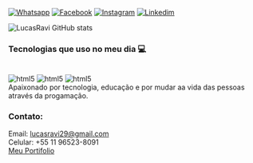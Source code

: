 [![Whatsapp](https://img.shields.io/badge/WhatsApp-25D366?style=for-the-badge&logo=whatsapp&logoColor=white)](https://wa.me/5511965238091)
[![Facebook](https://img.shields.io/badge/Facebook-1877F2?style=for-the-badge&logo=facebook&logoColor=white)](https://www.facebook.com/lucas.ravi.395/)
[![Instagram](https://img.shields.io/badge/Instagram-E4405F?style=for-the-badge&logo=instagram&logoColor=white)](https://www.instagram.com/lucass_ravi/)
[![Linkedim](https://img.shields.io/badge/LinkedIn-0077B5?style=for-the-badge&logo=linkedin&logoColor=whit)](https://www.linkedin.com/in/lucas-ravi-970633204/)

![LucasRavi GitHub stats](https://github-readme-stats.vercel.app/api?username=LucasRavi&show_icons=true&theme=dark)

### Tecnologias que uso no meu dia 💻

<div style="display: inline_block"><br/>
  <img align="center" alt="html5" src="https://img.shields.io/badge/HTML5-E34F26?style=for-the-badge&logo=html5&logoColor=white">
  <img align="center" alt="html5" src="https://img.shields.io/badge/CSS3-1572B6?style=for-the-badge&logo=css3&logoColor=white">
   <img align="center" alt="html5" src="https://img.shields.io/badge/JavaScript-F7DF1E?style=for-the-badge&logo=javascript&logoColor=black">
</div>
Apaixonado por tecnologia, educação e por mudar aa vida das pessoas através da progamação.

### Contato:
 
Email: lucasravi29@gmail.com<br/>
Celular: +55 11 96523-8091<br/>
[Meu Portifolio](https://portifolio-lucasravi.vercel.app/)




